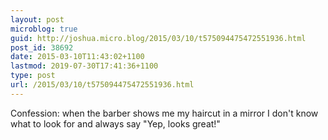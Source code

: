```yaml
---
layout: post
microblog: true
guid: http://joshua.micro.blog/2015/03/10/t575094475472551936.html
post_id: 38692
date: 2015-03-10T11:43:02+1100
lastmod: 2019-07-30T17:41:36+1100
type: post
url: /2015/03/10/t575094475472551936.html
---
```

Confession: when the barber shows me my haircut in a mirror I don't know what to look for and always say "Yep, looks great!"
